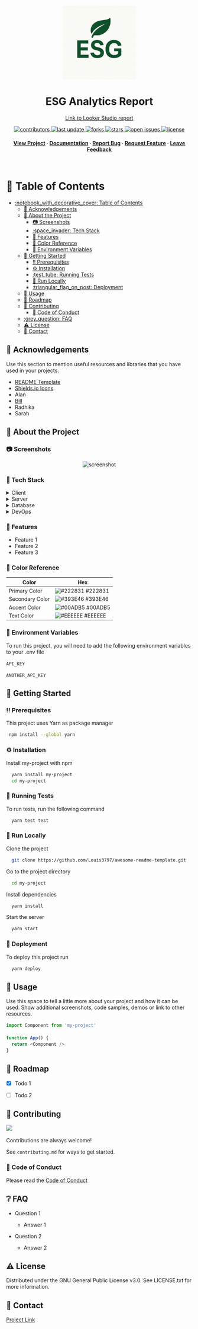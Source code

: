 <div align="center">

  <img src="assets/ESGimage.png" alt="logo" width="200" height="auto" />
  <h1>ESG Analytics Report</h1>
  
  <p>
    <a href="https://lookerstudio.google.com/reporting/4312b149-95c6-41bd-bea9-4d82de7b313d/page/77biE">
    Link to Looker Studio report 
    </a>
  </p>
<!-- Badges -->
<p>
  <a href="https://github.com/Louis3797/awesome-readme-template/graphs/contributors">
    <img src="https://img.shields.io/github/contributors/billtdavis/ESG_analytics_project" alt="contributors" />
  </a>
  <a href="">
    <img src="https://img.shields.io/github/last-commit/billtdavis/ESG_analytics_project" alt="last update" />
  </a>
  <a href="https://github.com/billtdavis/ESG_analytics_project/network/members">
    <img src="https://img.shields.io/github/forks/billtdavis/ESG_analytics_project" alt="forks" />
  </a>
  <a href="https://github.com/billtdavis/ESG_analytics_project/stargazers">
    <img src="https://img.shields.io/github/stars/billtdavis/ESG_analytics_project" alt="stars" />
  </a>
  <a href="https://github.com/billtdavis/ESG_analytics_project/issues/">
    <img src="https://img.shields.io/github/issues/billtdavis/ESG_analytics_project" alt="open issues" />
  </a>
  <a href="https://github.com/billtdavis/ESG_analytics_project/blob/master/LICENSE">
    <img src="https://img.shields.io/github/license/billtdavis/ESG_analytics_project.svg" alt="license" />
  </a>
</p>
   
<h4>
    <a href="https://github.com/billtdavis/ESG_analytics_project/">View Project</a>
  <span> · </span>
    <a href="https://github.com/billtdavis/ESG_analytics_project/wiki">Documentation</a>
  <span> · </span>
    <a href="https://github.com/billtdavis/ESG_analytics_project/issues/">Report Bug</a>
  <span> · </span>
    <a href="https://github.com/billtdavis/ESG_analytics_project/issues/">Request Feature</a>
  <span> · </span>
    <a href="https://github.com/billtdavis/ESG_analytics_project/issues/">Leave Feedback</a>
  </h4>
</div>

<br />

<!-- Table of Contents -->
# :notebook_with_decorative_cover: Table of Contents

- [:notebook\_with\_decorative\_cover: Table of Contents](#notebook_with_decorative_cover-table-of-contents)
  - [:gem: Acknowledgements](#gem-acknowledgements)
  - [:star2: About the Project](#star2-about-the-project)
    - [:camera: Screenshots](#camera-screenshots)
    - [:space\_invader: Tech Stack](#space_invader-tech-stack)
    - [:dart: Features](#dart-features)
    - [:art: Color Reference](#art-color-reference)
    - [:key: Environment Variables](#key-environment-variables)
  - [:toolbox: Getting Started](#toolbox-getting-started)
    - [:bangbang: Prerequisites](#bangbang-prerequisites)
    - [:gear: Installation](#gear-installation)
    - [:test\_tube: Running Tests](#test_tube-running-tests)
    - [:running: Run Locally](#running-run-locally)
    - [:triangular\_flag\_on\_post: Deployment](#triangular_flag_on_post-deployment)
  - [:eyes: Usage](#eyes-usage)
  - [:compass: Roadmap](#compass-roadmap)
  - [:wave: Contributing](#wave-contributing)
    - [:scroll: Code of Conduct](#scroll-code-of-conduct)
  - [:grey\_question: FAQ](#grey_question-faq)
  - [:warning: License](#warning-license)
  - [:handshake: Contact](#handshake-contact)


<!-- Acknowledgments -->
## :gem: Acknowledgements

Use this section to mention useful resources and libraries that you have used in your projects.
 - [README Template](https://github.com/Louis3797/awesome-readme-template)
 - [Shields.io Icons](https://shields.io/)
 - Alan
 - [Bill](https://github.com/billtdavis)
 - Radhika
 - Sarah

  

<!-- About the Project -->
## :star2: About the Project


<!-- Screenshots -->
### :camera: Screenshots

<div align="center"> 
  <img src="https://placehold.co/600x400?text=Your+Screenshot+here" alt="screenshot" />
</div>


<!-- TechStack -->
### :space_invader: Tech Stack

<details>
  <summary>Client</summary>
  <ul>
    <li><a href="https://www.typescriptlang.org/">Typescript</a></li>
    <li><a href="https://nextjs.org/">Next.js</a></li>
    <li><a href="https://reactjs.org/">React.js</a></li>
    <li><a href="https://tailwindcss.com/">TailwindCSS</a></li>
  </ul>
</details>

<details>
  <summary>Server</summary>
  <ul>
    <li><a href="https://www.typescriptlang.org/">Typescript</a></li>
    <li><a href="https://expressjs.com/">Express.js</a></li>
    <li><a href="https://go.dev/">Golang</a></li>
    <li><a href="https://nestjs.com/">Nest.js</a></li>
    <li><a href="https://socket.io/">SocketIO</a></li>
    <li><a href="https://www.prisma.io/">Prisma</a></li>    
    <li><a href="https://www.apollographql.com/">Apollo</a></li>
    <li><a href="https://graphql.org/">GraphQL</a></li>
  </ul>
</details>

<details>
<summary>Database</summary>
  <ul>
    <li><a href="https://www.mysql.com/">MySQL</a></li>
    <li><a href="https://www.postgresql.org/">PostgreSQL</a></li>
    <li><a href="https://redis.io/">Redis</a></li>
    <li><a href="https://neo4j.com/">Neo4j</a></li>
    <li><a href="https://www.mongodb.com/">MongoDB</a></li>
  </ul>
</details>

<details>
<summary>DevOps</summary>
  <ul>
    <li><a href="https://www.docker.com/">Docker</a></li>
    <li><a href="https://www.jenkins.io/">Jenkins</a></li>
    <li><a href="https://circleci.com/">CircleCLI</a></li>
  </ul>
</details>

<!-- Features -->
### :dart: Features

- Feature 1
- Feature 2
- Feature 3

<!-- Color Reference -->
### :art: Color Reference

| Color             | Hex                                                                |
| ----------------- | ------------------------------------------------------------------ |
| Primary Color | ![#222831](https://via.placeholder.com/10/222831?text=+) #222831 |
| Secondary Color | ![#393E46](https://via.placeholder.com/10/393E46?text=+) #393E46 |
| Accent Color | ![#00ADB5](https://via.placeholder.com/10/00ADB5?text=+) #00ADB5 |
| Text Color | ![#EEEEEE](https://via.placeholder.com/10/EEEEEE?text=+) #EEEEEE |


<!-- Env Variables -->
### :key: Environment Variables

To run this project, you will need to add the following environment variables to your .env file

`API_KEY`

`ANOTHER_API_KEY`

<!-- Getting Started -->
## 	:toolbox: Getting Started

<!-- Prerequisites -->
### :bangbang: Prerequisites

This project uses Yarn as package manager

```bash
 npm install --global yarn
```

<!-- Installation -->
### :gear: Installation

Install my-project with npm

```bash
  yarn install my-project
  cd my-project
```
   
<!-- Running Tests -->
### :test_tube: Running Tests

To run tests, run the following command

```bash
  yarn test test
```

<!-- Run Locally -->
### :running: Run Locally

Clone the project

```bash
  git clone https://github.com/Louis3797/awesome-readme-template.git
```

Go to the project directory

```bash
  cd my-project
```

Install dependencies

```bash
  yarn install
```

Start the server

```bash
  yarn start
```


<!-- Deployment -->
### :triangular_flag_on_post: Deployment

To deploy this project run

```bash
  yarn deploy
```


<!-- Usage -->
## :eyes: Usage

Use this space to tell a little more about your project and how it can be used. Show additional screenshots, code samples, demos or link to other resources.


```javascript
import Component from 'my-project'

function App() {
  return <Component />
}
```

<!-- Roadmap -->
## :compass: Roadmap

* [x] Todo 1
* [ ] Todo 2


<!-- Contributing -->
## :wave: Contributing

<a href="https://github.com/Louis3797/awesome-readme-template/graphs/contributors">
  <img src="https://contrib.rocks/image?repo=Louis3797/awesome-readme-template" />
</a>


Contributions are always welcome!

See `contributing.md` for ways to get started.


<!-- Code of Conduct -->
### :scroll: Code of Conduct

Please read the [Code of Conduct](https://github.com/Louis3797/awesome-readme-template/blob/master/CODE_OF_CONDUCT.md)

<!-- FAQ -->
## :grey_question: FAQ

- Question 1

  + Answer 1

- Question 2

  + Answer 2


<!-- License -->
## :warning: License

Distributed under the GNU General Public License v3.0. See LICENSE.txt for more information.


<!-- Contact -->
## :handshake: Contact


[Project Link](https://github.com/billtdavis/ESG_analytics_project)



